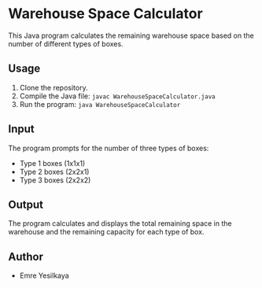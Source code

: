 # Warehouse Space Calculator

This Java program calculates the remaining warehouse space based on the number of different types of boxes.

## Usage

1. Clone the repository.
2. Compile the Java file: `javac WarehouseSpaceCalculator.java`
3. Run the program: `java WarehouseSpaceCalculator`

## Input

The program prompts for the number of three types of boxes:
- Type 1 boxes (1x1x1)
- Type 2 boxes (2x2x1)
- Type 3 boxes (2x2x2)

## Output

The program calculates and displays the total remaining space in the warehouse and the remaining capacity for each type of box.

## Author

- Emre Yesilkaya

